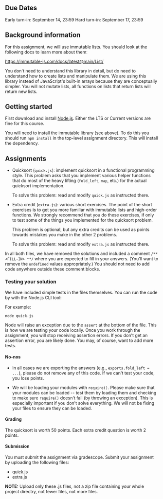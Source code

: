 ## Due Dates

Early turn-in: September 14, 23:59
Hard turn-in: September 17, 23:59

## Background information

For this assignment, we will use immutable lists. You should look at the
following docs to learn more about them:

https://immutable-js.com/docs/latest@main/List/

You don't need to understand this library in detail, but do need to understand how to create lists and manipulate them. We are using this library instead of JavaScript's built-in arrays because they are conceptually simpler. You will not mutate lists, all functions on lists that return lists will return new lists.

## Getting started

First download and install [Node.js](https://nodejs.org/en/). 
Either the LTS or Current versions are fine for this course.

You will need to install the immutable library (see above). To do this you
should run `npm install` in the top-level assignment directory. This will
install the dependency.

## Assignments

- Quicksort (`quick.js`): implement quicksort in a functional programming
  style. This problem asks that you implement various helper functions
  that do most of the heavy lifting (`fold_left`, `map`, etc.) for the actual
  quicksort implementation.

  To solve this problem: read and modify `quick.js` as instructed there.

- Extra credit (`extra.js`): various short exercises.  The point of the short
  exercises is to get you more familiar with immutable lists and high-order
  functions. We strongly recommend that you do these exercises, if only to test
  some of the things you implemented for the quicksort problem.

  This problem is optional, but any extra credits can be used as points towards
  mistakes you make in the other 2 problems.

  To solve this problem: read and modify `extra.js` as instructed there.

In all both files, we have removed the solutions and included a comment `/**
<FILL-IN> **/` where you are expected to fill in your answers. (You'll want to remove the `undefined` values appropriately.) You should not need to add code anywhere outside these comment blocks.

### Testing your solution

We have included simple tests in the files themselves. 
You can run the code by with the Node.js CLI tool:

For example:

```bash
node quick.js
```

Node will raise an exception due to the `assert` at the bottom of the file.
This is how we are testing your code locally. Once you work through the
assignment, you will stop receiving assertion errors. If you don't get an assertion error, you are likely done. You may, of course, want to add more tests.

#### No-nos

- In all cases we are exporting the answers (e.g., `exports.fold_left = ...`),
  please do not remove any of this code. If we can't test your code, you lose
  points.

- We will be loading your modules with `require()`. Please make sure that your
  modules can be loaded -- test them by loading them and checking to make sure
  `require()` doesn't fail (by throwing an exception). This is especially
  important if you don't solve everything. We will not be fixing your files to
  ensure they can be loaded.

#### Grading

The quicksort is worth 50 points. Each extra credit question is worth 2 points.

#### Submission

You must submit the assignment via gradescope. 
Submit your assignment by uploading the following files:

- quick.js
- extra.js

**NOTE:** Upload only these .js files, not a zip file containing your whole project directry, not fewer files, not more files.
